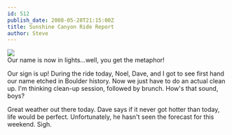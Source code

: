 ```yaml
---
id: 512
publish_date: 2008-05-28T21:15:00Z
title: Sunshine Canyon Ride Report
author: Steve
---
```


[![](http://lh4.ggpht.com/_zoD15FRZxcs/SuHhxETqhNI/AAAAAAAABNc/3FKMd-znVJY/s2400/IMG_0002.jpg)](http://picasaweb.google.com/flagstafffrenzy/AdoptAHighwayRoadSign)  
Our name is now in lights...well, you get the metaphor!

Our sign is up! During the ride today, Noel, Dave, and I got to see first hand our name etched in Boulder history. Now we just have to do an actual clean up. I'm thinking clean-up session, followed by brunch. How's that sound, boys?

Great weather out there today. Dave says if it never got hotter than today, life would be perfect. Unfortunately, he hasn't seen the forecast for this weekend. Sigh.
